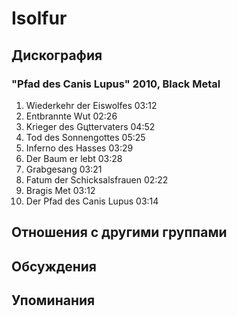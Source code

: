 # Isolfur



## Дискография

### "Pfad des Canis Lupus" 2010, Black Metal

1. Wiederkehr der Eiswolfes 03:12  
2. Entbrannte Wut 02:26  
3. Krieger des Gцttervaters 04:52  
4. Tod des Sonnengottes 05:25  
5. Inferno des Hasses 03:29  
6. Der Baum er lebt 03:28  
7. Grabgesang 03:21  
8. Fatum der Schicksalsfrauen 02:22  
9. Bragis Met 03:12  
10. Der Pfad des Canis Lupus 03:14 


## Отношения с другими группами


## Обсуждения


## Упоминания

